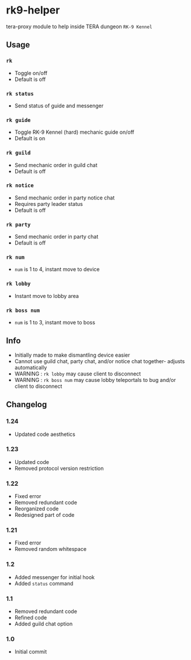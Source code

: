 # rk9-helper
tera-proxy module to help inside TERA dungeon `RK-9 Kennel`

## Usage
### `rk`
- Toggle on/off
- Default is off
### `rk status`
- Send status of guide and messenger
### `rk guide`
- Toggle RK-9 Kennel (hard) mechanic guide on/off
- Default is on
### `rk guild`
- Send mechanic order in guild chat
- Default is off
### `rk notice`
- Send mechanic order in party notice chat
- Requires party leader status
- Default is off
### `rk party`
- Send mechanic order in party chat
- Default is off
### `rk num`
- `num` is 1 to 4, instant move to device
### `rk lobby`
- Instant move to lobby area
### `rk boss num`
- `num` is 1 to 3, instant move to boss

## Info
- Initially made to make dismantling device easier
- Cannot use guild chat, party chat, and/or notice chat together- adjusts automatically
- WARNING : `rk lobby` may cause client to disconnect
- WARNING : `rk boss num` may cause lobby teleportals to bug and/or client to disconnect

## Changelog
### 1.24
- Updated code aesthetics
### 1.23
- Updated code
- Removed protocol version restriction
### 1.22
- Fixed error
- Removed redundant code
- Reorganized code
- Redesigned part of code
### 1.21
- Fixed error
- Removed random whitespace
### 1.2
- Added messenger for initial hook
- Added `status` command
### 1.1
- Removed redundant code
- Refined code
- Added guild chat option
### 1.0
- Initial commit
